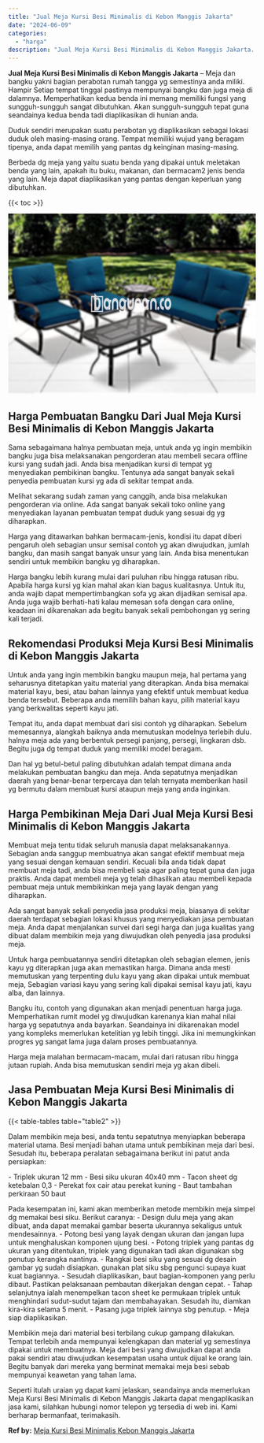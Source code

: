 ```yaml
---
title: "Jual Meja Kursi Besi Minimalis di Kebon Manggis Jakarta"
date: "2024-06-09"
categories: 
  - "harga"
description: "Jual Meja Kursi Besi Minimalis di Kebon Manggis Jakarta. Seperti itulah uraian yg dapat kami jelaskan, seandainya anda memerlukan Meja Kursi Besi Minimalis d..."
---
```


**Jual Meja Kursi Besi Minimalis di Kebon Manggis Jakarta** – Meja dan bangku yakni bagian perabotan rumah tangga yg semestinya anda miliki. Hampir Setiap tempat tinggal pastinya mempunyai bangku dan juga meja di dalamnya. Memperhatikan kedua benda ini memang memiliki fungsi yang sungguh-sungguh sangat dibutuhkan. Akan sungguh-sungguh tepat guna seandainya kedua benda tadi diaplikasikan di hunian anda.

Duduk sendiri merupakan suatu perabotan yg diaplikasikan sebagai lokasi duduk oleh masing-masing orang. Tempat memiliki wujud yang beragam tipenya, anda dapat memilih yang pantas dg keinginan masing-masing.

Berbeda dg meja yang yaitu suatu benda yang dipakai untuk meletakan benda yang lain, apakah itu buku, makanan, dan bermacam2 jenis benda yang lain. Meja dapat diaplikasikan yang pantas dengan keperluan yang dibutuhkan.

{{< toc >}}

![Jual Meja Kursi Besi Minimalis di Kebon Manggis Jakarta](/images/jual-meja-besi-murah04.png)

## Harga Pembuatan Bangku Dari Jual Meja Kursi Besi Minimalis di Kebon Manggis Jakarta

Sama sebagaimana halnya pembuatan meja, untuk anda yg ingin membikin bangku juga bisa melaksanakan pengorderan atau membeli secara offline kursi yang sudah jadi. Anda bisa menjadikan kursi di tempat yg menyediakan pembikinan bangku. Tentunya ada sangat banyak sekali penyedia pembuatan kursi yg ada di sekitar tempat anda.

Melihat sekarang sudah zaman yang canggih, anda bisa melakukan pengorderan via online. Ada sangat banyak sekali toko online yang menyediakan layanan pembuatan tempat duduk yang sesuai dg yg diharapkan.

Harga yang ditawarkan bahkan bermacam-jenis, kondisi itu dapat diberi pengaruh oleh sebagian unsur semisal contoh yg akan diwujudkan, jumlah bangku, dan masih sangat banyak unsur yang lain. Anda bisa menentukan sendiri untuk membikin bangku yg diharapkan.

Harga bangku lebih kurang mulai dari puluhan ribu hingga ratusan ribu. Apabila harga kursi yg kian mahal akan kian bagus kualitasnya. Untuk itu, anda wajib dapat mempertimbangkan sofa yg akan dijadikan semisal apa. Anda juga wajib berhati-hati kalau memesan sofa dengan cara online, keadaan ini dikarenakan ada begitu banyak sekali pembohongan yg sering kali terjadi.

## Rekomendasi Produksi Meja Kursi Besi Minimalis di Kebon Manggis Jakarta

Untuk anda yang ingin membikin bangku maupun meja, hal pertama yang seharusnya ditetapkan yaitu material yang diterapkan. Anda bisa memakai material kayu, besi, atau bahan lainnya yang efektif untuk membuat kedua benda tersebut. Beberapa anda memilih bahan kayu, pilih material kayu yang berkwalitas seperti kayu jati.

Tempat itu, anda dapat membuat dari sisi contoh yg diharapkan. Sebelum memesannya, alangkah baiknya anda memutuskan modelnya terlebih dulu. halnya meja ada yang berbentuk persegi panjang, persegi, lingkaran dsb. Begitu juga dg tempat duduk yang memiliki model beragam.

Dan hal yg betul-betul paling dibutuhkan adalah tempat dimana anda melakukan pembuatan bangku dan meja. Anda sepatutnya menjadikan daerah yang benar-benar terpercaya dan telah ternyata memberikan hasil yg bermutu dalam membuat kursi ataupun meja yang anda inginkan.

## Harga Pembikinan Meja Dari Jual Meja Kursi Besi Minimalis di Kebon Manggis Jakarta

Membuat meja tentu tidak seluruh manusia dapat melaksanakannya. Sebagian anda sanggup membuatnya akan sangat efektif membuat meja yang sesuai dengan kemauan sendiri. Kecuali bila anda tidak dapat membuat meja tadi, anda bisa membeli saja agar paling tepat guna dan juga praktis. Anda dapat membeli meja yg telah dihasilkan atau membeli kepada pembuat meja untuk membikinkan meja yang layak dengan yang diharapkan.

Ada sangat banyak sekali penyedia jasa produksi meja, biasanya di sekitar daerah terdapat sebagian lokasi khusus yang menyediakan jasa pembuatan meja. Anda dapat menjalankan survei dari segi harga dan juga kualitas yang dibuat dalam membikin meja yang diwujudkan oleh penyedia jasa produksi meja.

Untuk harga pembuatannya sendiri ditetapkan oleh sebagian elemen, jenis kayu yg diterapkan juga akan memastikan harga. Dimana anda mesti memutuskan yang terpenting dulu kayu yang akan dipakai untuk membuat meja, Sebagian variasi kayu yang sering kali dipakai semisal kayu jati, kayu alba, dan lainnya.

Bangku itu, contoh yang digunakan akan menjadi penentuan harga juga. Memperhatikan rumit model yg diwujudkan karenanya kian mahal nilai harga yg sepatutnya anda bayarkan. Seandainya ini dikarenakan model yang kompleks memerlukan ketelitian yg lebih tinggi. Jika ini memungkinkan progres yg sangat lama juga dalam proses pembuatannya.

Harga meja malahan bermacam-macam, mulai dari ratusan ribu hingga jutaan rupiah. Anda bisa memutuskan sendiri meja yg akan dibeli.

## Jasa Pembuatan Meja Kursi Besi Minimalis di Kebon Manggis Jakarta

{{< table-tables table="table2" >}}

Dalam membikin meja besi, anda tentu sepatutnya menyiapkan beberapa material utama. Besi menjadi bahan utama untuk pembikinan meja dari besi. Sesudah itu, beberapa peralatan sebagaimana berikut ini patut anda persiapkan:

\- Triplek ukuran 12 mm - Besi siku ukuran 40x40 mm - Tacon sheet dg ketebalan 0,3 - Perekat fox cair atau perekat kuning - Baut tambahan perkiraan 50 baut

Pada kesempatan ini, kami akan memberikan metode membikin meja simpel dg memakai besi siku. Berikut caranya: - Design dulu meja yang akan dibuat, anda dapat memakai gambar beserta ukurannya sekaligus untuk mendesainnya. - Potong besi yang layak dengan ukuran dan jangan lupa untuk menghaluskan komponen ujung besi. - Potong triplek yang pantas dg ukuran yang ditentukan, triplek yang digunakan tadi akan digunakan sbg penutup kerangka nantinya. - Rangkai besi siku yang sesuai dg desain gambar yg sudah disiapkan. gunakan plat siku sbg pengunci supaya kuat kuat bagiannya. - Sesudah diaplikasikan, baut bagian-komponen yang perlu dibaut. Pastikan pelaksanaan pembautan dikerjakan dengan cepat. - Tahap selanjutnya ialah menempelkan tacon sheet ke permukaan triplek untuk menghindari sudut-sudut tajam dan membahayakan. Sesudah itu, diamkan kira-kira selama 5 menit. - Pasang juga triplek lainnya sbg penutup. - Meja siap diaplikasikan.

Membikin meja dari material besi terbilang cukup gampang dilakukan. Tempat terlebih anda mempunyai kelengkapan dan material yg semestinya dipakai untuk membuatnya. Meja dari besi yang diwujudkan dapat anda pakai sendiri atau diwujudkan kesempatan usaha untuk dijual ke orang lain. Begitu banyak dari mereka yang berminat memakai meja besi sebab mempunyai keawetan yang tahan lama.

Seperti itulah uraian yg dapat kami jelaskan, seandainya anda memerlukan Meja Kursi Besi Minimalis di Kebon Manggis Jakarta dapat mengaplikasikan jasa kami, silahkan hubungi nomor telepon yg tersedia di web ini. Kami berharap bermanfaat, terimakasih.

**Ref by:** [Meja Kursi Besi Minimalis Kebon Manggis Jakarta](https://id.wikipedia.org/wiki/Meja)
